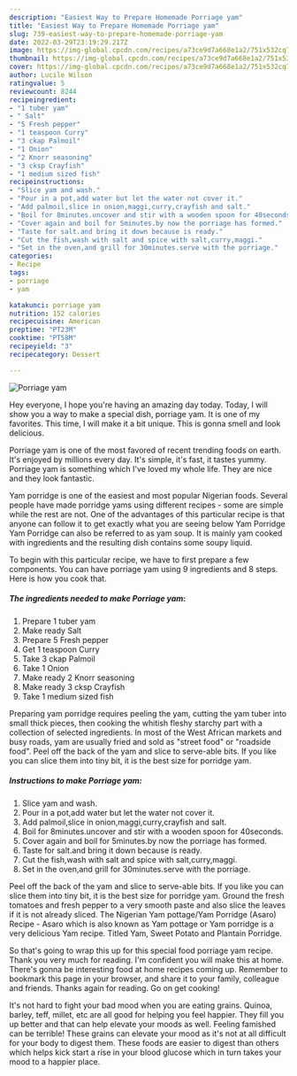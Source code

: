 ```yaml
---
description: "Easiest Way to Prepare Homemade Porriage yam"
title: "Easiest Way to Prepare Homemade Porriage yam"
slug: 739-easiest-way-to-prepare-homemade-porriage-yam
date: 2022-03-29T23:19:29.217Z
image: https://img-global.cpcdn.com/recipes/a73ce9d7a668e1a2/751x532cq70/porriage-yam-recipe-main-photo.jpg
thumbnail: https://img-global.cpcdn.com/recipes/a73ce9d7a668e1a2/751x532cq70/porriage-yam-recipe-main-photo.jpg
cover: https://img-global.cpcdn.com/recipes/a73ce9d7a668e1a2/751x532cq70/porriage-yam-recipe-main-photo.jpg
author: Lucile Wilson
ratingvalue: 5
reviewcount: 8244
recipeingredient:
- "1 tuber yam"
- " Salt"
- "5 Fresh pepper"
- "1 teaspoon Curry"
- "3 ckap Palmoil"
- "1 Onion"
- "2 Knorr seasoning"
- "3 cksp Crayfish"
- "1 medium sized fish"
recipeinstructions:
- "Slice yam and wash."
- "Pour in a pot,add water but let the water not cover it."
- "Add palmoil,slice in onion,maggi,curry,crayfish and salt."
- "Boil for 8minutes.uncover and stir with a wooden spoon for 40seconds."
- "Cover again and boil for 5minutes.by now the porriage has formed."
- "Taste for salt.and bring it down because is ready."
- "Cut the fish,wash with salt and spice with salt,curry,maggi."
- "Set in the oven,and grill for 30minutes.serve with the porriage."
categories:
- Recipe
tags:
- porriage
- yam

katakunci: porriage yam 
nutrition: 152 calories
recipecuisine: American
preptime: "PT23M"
cooktime: "PT58M"
recipeyield: "3"
recipecategory: Dessert

---
```



![Porriage yam](https://img-global.cpcdn.com/recipes/a73ce9d7a668e1a2/751x532cq70/porriage-yam-recipe-main-photo.jpg)

Hey everyone, I hope you're having an amazing day today. Today, I will show you a way to make a special dish, porriage yam. It is one of my favorites. This time, I will make it a bit unique. This is gonna smell and look delicious.

Porriage yam is one of the most favored of recent trending foods on earth. It's enjoyed by millions every day. It's simple, it's fast, it tastes yummy. Porriage yam is something which I've loved my whole life. They are nice and they look fantastic.

Yam porridge is one of the easiest and most popular Nigerian foods. Several people have made porridge yams using different recipes - some are simple while the rest are not. One of the advantages of this particular recipe is that anyone can follow it to get exactly what you are seeing below Yam Porridge Yam Porridge can also be referred to as yam soup. It is mainly yam cooked with ingredients and the resulting dish contains some soupy liquid.


To begin with this particular recipe, we have to first prepare a few components. You can have porriage yam using 9 ingredients and 8 steps. Here is how you cook that.

<!--inarticleads1-->

##### The ingredients needed to make Porriage yam:

1. Prepare 1 tuber yam
1. Make ready  Salt
1. Prepare 5 Fresh pepper
1. Get 1 teaspoon Curry
1. Take 3 ckap Palmoil
1. Take 1 Onion
1. Make ready 2 Knorr seasoning
1. Make ready 3 cksp Crayfish
1. Take 1 medium sized fish


Preparing yam porridge requires peeling the yam, cutting the yam tuber into small thick pieces, then cooking the whitish fleshy starchy part with a collection of selected ingredients. In most of the West African markets and busy roads, yam are usually fried and sold as &#34;street food&#34; or &#34;roadside food&#34;. Peel off the back of the yam and slice to serve-able bits. If you like you can slice them into tiny bit, it is the best size for porridge yam. 

<!--inarticleads2-->

##### Instructions to make Porriage yam:

1. Slice yam and wash.
1. Pour in a pot,add water but let the water not cover it.
1. Add palmoil,slice in onion,maggi,curry,crayfish and salt.
1. Boil for 8minutes.uncover and stir with a wooden spoon for 40seconds.
1. Cover again and boil for 5minutes.by now the porriage has formed.
1. Taste for salt.and bring it down because is ready.
1. Cut the fish,wash with salt and spice with salt,curry,maggi.
1. Set in the oven,and grill for 30minutes.serve with the porriage.


Peel off the back of the yam and slice to serve-able bits. If you like you can slice them into tiny bit, it is the best size for porridge yam. Ground the fresh tomatoes and fresh pepper to a very smooth paste and also slice the leaves if it is not already sliced. The Nigerian Yam pottage/Yam Porridge (Asaro) Recipe - Asaro which is also known as Yam pottage or Yam porridge is a very delicious Yam recipe. Titled Yam, Sweet Potato and Plantain Porridge. 

So that's going to wrap this up for this special food porriage yam recipe. Thank you very much for reading. I'm confident you will make this at home. There's gonna be interesting food at home recipes coming up. Remember to bookmark this page in your browser, and share it to your family, colleague and friends. Thanks again for reading. Go on get cooking!

It's not hard to fight your bad mood when you are eating grains. Quinoa, barley, teff, millet, etc are all good for helping you feel happier. They fill you up better and that can help elevate your moods as well. Feeling famished can be terrible! These grains can elevate your mood as it's not at all difficult for your body to digest them. These foods are easier to digest than others which helps kick start a rise in your blood glucose which in turn takes your mood to a happier place.
